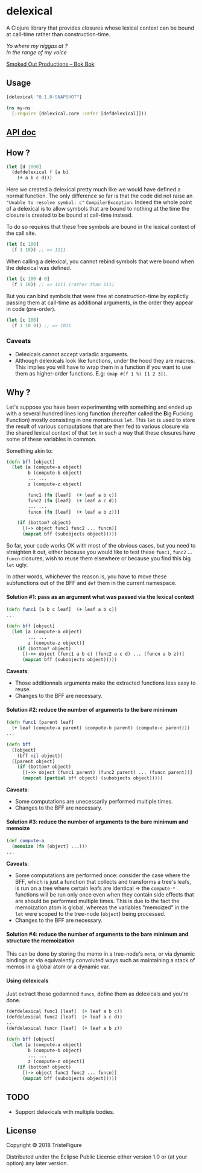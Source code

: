# delexical

A Clojure library that provides closures whose lexical context can be bound at call-time rather than construction-time.

*Yo where my niggas at ?*\
*In the range of my voice*

[Smoked Out Productions – Bok Bok](https://www.youtube.com/watch?v=U_qoRNHJ_JY)

## Usage

```clojure
[delexical "0.1.0-SNAPSHOT"]
```

```clojure
(ns my-ns
  (:require [delexical.core :refer [defdelexical]]))
```

## [API doc](https://tristefigure.github.io/delexical/index.html)

## How ?

```clojure
(let [d 1000]
  (defdelexical f [a b]
    (+ a b c d)))
```

Here we created a delexical pretty much like we would have defined a normal function. The only difference so far is that the code did not raise an `"Unable to resolve symbol: c"` `CompilerException`. Indeed the whole point of a delexical is to allow symbols that are bound to nothing at the time the closure is created to be bound at call-time instead.

To do so requires that these free symbols are bound in the lexical context of the call site.

```clojure
(let [c 100]
  (f 1 10)) ;; => 1111
```

When calling a delexical, you cannot rebind symbols that were bound when the delexical was defined.

```clojure
(let [c 100 d 0]
  (f 1 10)) ;; => 1111 (rather than 111)
```

But you can bind symbols that were free at construction-time by explictly passing them at call-time as additional arguments, in the order they appear in code (pre-order).

```clojure
(let [c 100]
  (f 1 10 0)) ;; => 1011
```

### Caveats
- Delexicals cannot accept variadic arguments.
- Although delexicals look like functions, under the hood they are macros. This implies you will have to wrap them in a function if you want to use them as higher-order functions. E.g:  `(map #(f 1 %) [1 2 3])`.

## Why ?

Let's suppose you have been experimenting with something and ended up with a several hundred lines long function (hereafter called the **B**ig **F**ucking **F**unction) mostly consisting in one monstruous `let`.
This `let` is used to store the result of various computations that are then fed to various closure via the shared lexical context of that `let` in such a way that these closures have some of these variables in common.

Something akin to:
```clojure
(defn bff [object]
  (let [a (compute-a object)
        b (compute-b object)
        ... ...
        z (compute-z object)

        func1 (fn [leaf]  (+ leaf a b c))
        func2 (fn [leaf]  (+ leaf a c d))
        ... ...
        funcn (fn [leaf]  (+ leaf a b z))]

    (if (bottom? object)
      [(-> object func1 func2 ... funcn)]
      (mapcat bff (subobjects object)))))
```

So far, your code works OK with most of the obvious cases, but you need to straighten it out, either because you would like to test these `func1`, `func2` ... `funcn` closures, wish to reuse them elsewhere or because you find this big `let` ugly.

In other words, whichever the reason is, you have to move these subfunctions out of the BFF and `def` them in the current namespace.

#### Solution #1: pass as an argument what was passed via the lexical context
```clojure
(defn func1 [a b c leaf]  (+ leaf a b c))
...

(defn bff [object]
  (let [a (compute-a object)
        ... ...
        z (compute-z object)]
    (if (bottom? object)
      [(->> object (func1 a b c) (func2 a c d) ... (funcn a b z))]
      (mapcat bff (subobjects object)))))
```

**Caveats**:
- Those additionnals arguments make the extracted functions less easy to reuse.
- Changes to the BFF are necessary.

#### Solution #2: reduce the number of arguments to the bare minimum
```clojure
(defn func1 [parent leaf]
  (+ leaf (compute-a parent) (compute-b parent) (compute-c parent)))
...

(defn bff
  ([object]
    (bff nil object))
  ([parent object]
    (if (bottom? object)
      [(->> object (func1 parent) (func2 parent) ... (funcn parent))]
      (mapcat (partial bff object) (subobjects object)))))
```

**Caveats**:
- Some computations are unecessarily performed multiple times.
- Changes to the BFF are necessary.

#### Solution #3: reduce the number of arguments to the bare minimum and memoize
```clojure
(def compute-a
  (memoize (fn [object] ...)))
...
```

**Caveats**:
- Some computations are performed once: consider the case where the BFF, which is just a function that collects and transforms a tree's leafs, is run on a tree where certain leafs are identical => the `compute-*` functions will be run only once even when they contain side effects that are should be performed multiple times. This is due to the fact the memoization atom is global, whereas the variables "memoized" in the `let` were scoped to the tree-node (`object`) being processed.
- Changes to the BFF are necessary.

#### Solution #4: reduce the number of arguments to the bare minimum and structure the memoization
This can be done by storing the memo in a tree-node's `meta`, or via dynamic bindings or via equivalently convoluted ways such as maintaining a stack of memos in a global atom or a dynamic var.

#### Using delexicals

Just extract those godamned `funcs`, define them as delexicals and you're done.
```clojure
(defdelexical func1 [leaf]  (+ leaf a b c))
(defdelexical func2 [leaf]  (+ leaf a c d))
...
(defdelexical funcn [leaf]  (+ leaf a b z))

(defn bff [object]
  (let [a (compute-a object)
        b (compute-b object)
        ... ...
        z (compute-z object)]
    (if (bottom? object)
      [(-> object func1 func2 ... funcn)]
      (mapcat bff (subobjects object)))))
```

## TODO
- Support delexicals with multiple bodies.

## License

Copyright © 2018 TristeFigure

Distributed under the Eclipse Public License either version 1.0 or (at
your option) any later version.
